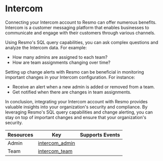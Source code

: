 Intercom
========
Connecting your Intercom account to Resmo can offer numerous benefits. Intercom is a customer messaging platform that enables businesses to communicate and engage with their customers through various channels.

Using Resmo's SQL query capabilities, you can ask complex questions and analyze the Intercom data. For example:

* How many admins are assigned to each team?
* How are team assignments changing over time?

Setting up change alerts with Resmo can be beneficial in monitoring important changes in your Intercom configuration. For instance:

* Receive an alert when a new admin is added or removed from a team.
* Get notified when there are changes in team assignments.

In conclusion, integrating your Intercom account with Resmo provides valuable insights into your organization's security and compliance. By leveraging Resmo's SQL query capabilities and change alerting, you can stay on top of important changes and ensure that your organization's security.

| **Resources** | **Key**                               | **Supports Events** |
| ------------- | ------------------------------------- | ------------------- |
| Admin         | [intercom\_admin](intercom\_admin.md) |                     |
| Team          | [intercom\_team](intercom\_team.md)   |                     |
